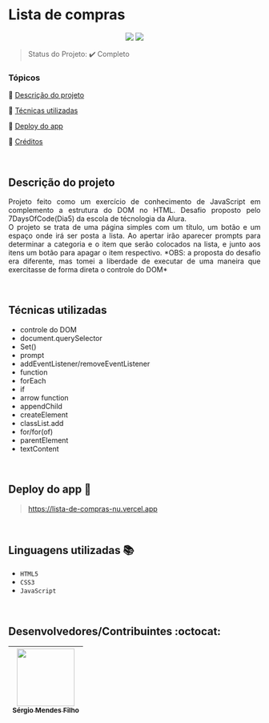 <h1>Lista de compras</h1> 

<p align="center">
  <img src="http://img.shields.io/static/v1?label=VSCode&message=1.79.1&color=blue&style=for-the-badge"/>
  <img src="http://img.shields.io/static/v1?label=STATUS&message=COMPLETO&color=GREEN&style=for-the-badge"/>
</p>

> Status do Projeto: :heavy_check_mark: Completo

### Tópicos 

:small_blue_diamond: [Descrição do projeto](#descrição-do-projeto)

:small_blue_diamond: [Técnicas utilizadas](#técnicas-utilizadas)

:small_blue_diamond: [Deploy do app](#deploy-do-app-dash)

:small_blue_diamond: [Créditos](#linguagens-utilizadas-books)

<br>

## Descrição do projeto 

<p align="justify">
    Projeto feito como um exercício de conhecimento de JavaScript em complemento a estrutura do DOM no HTML. Desafio proposto pelo 7DaysOfCode(Dia5) da escola de técnologia da Alura. <br>
    O projeto se trata de uma página simples com um título, um botão e um espaço onde irá ser posta a lista. Ao apertar irão aparecer prompts para determinar a categoria e o item que serão colocados na lista, e junto aos itens um botão para apagar o item respectivo. *OBS: a proposta do desafio era diferente, mas tomei a liberdade de executar de uma maneira que exercitasse de forma direta o controle do DOM*
</p>

<br>

## Técnicas utilizadas
  - controle do DOM
  - document.querySelector
  - Set()
  - prompt
  - addEventListener/removeEventListener
  - function
  - forEach
  - if
  - arrow function
  - appendChild
  - createElement
  - classList.add
  - for/for(of)
  - parentElement
  - textContent 

<br>

## Deploy do app :dash:

> https://lista-de-compras-nu.vercel.app

<br>

## Linguagens utilizadas :books:

- `HTML5`
- `CSS3`
- `JavaScript`

<br>

## Desenvolvedores/Contribuintes :octocat:

| [<img src="https://avatars.githubusercontent.com/u/109549530?s=400&u=383b5445959d99d74a62089d5391bf01e851c147&v=4" width=115><br><sub>Sérgio Mendes Filho</sub>](https://github.com/Diana-ops) |
| :---: |
